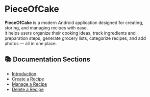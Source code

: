 # PieceOfCake

**PieceOfCake** is a modern Android application designed for creating, storing, and managing recipes with ease.  
It helps users organize their cooking ideas, track ingredients and preparation steps, generate grocery lists, categorize recipes, and add photos — all in one place.

## 📚 Documentation Sections

- [Introduction](intro.md)
- [Create a Recipe](recipe_add.md)
- [Manage a Recipe](recipe_manage.md)
- [Delete a Recipe](recipe_delete.md)
